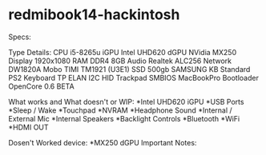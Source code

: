# redmibook14-hackintosh
Specs:

Type	Details:
CPU	i5-8265u
iGPU	Intel UHD620
dGPU	NVidia MX250
Display	1920x1080
RAM	DDR4 8GB
Audio	Realtek ALC256
Network	DW1820A
Mobo	TIMI TM1921 (U3E1)
SSD	500gb SAMSUNG 
KB	Standard PS2 Keyboard
TP	ELAN I2C HID Trackpad
SMBIOS	MacBookPro
Bootloader	OpenCore 0.6 BETA

What works and What doesn't or WIP:
*Intel UHD620 iGPU
*USB Ports
*Sleep / Wake
*Touchpad
*NVRAM
*Headphone Sound
*Internal / External Mic
*Internal Speakers 
*Backlight Controls
*Bluetooth
*WiFi
*HDMI OUT

Dosen't Worked device:
*MX250 dGPU
Important Notes:
